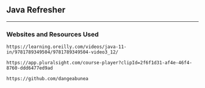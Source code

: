 ## Java Refresher

---

### Websites and Resources Used

`https://learning.oreilly.com/videos/java-11-in/9781789349504/9781789349504-video3_12/`

`https://app.pluralsight.com/course-player?clipId=2f6f1d31-af4e-46f4-8760-ddd6477ed9ad`

`https://github.com/dangeabunea`